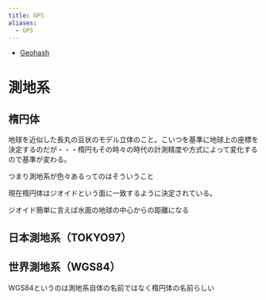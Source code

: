 ```yaml
---
title: GPS
aliases:
  - GPS
---
```


- [Geohash](Geohash.md)

測地系
================================================================================

楕円体
--------------------------------------------------------------------------------
地球を近似した長丸の豆状のモデル立体のこと。こいつを基準に地球上の座標を決定するのだが・・・楕円もその時々の時代の計測精度や方式によって変化するので基準が変わる。

つまり測地系が色々あるってのはそういうこと

現在楕円体はジオイドという面に一致するように決定されている。

ジオイド簡単に言えば水面の地球の中心からの距離になる

日本測地系（TOKYO97）
--------------------------------------------------------------------------------


世界測地系（WGS84）
--------------------------------------------------------------------------------
WGS84というのは測地系自体の名前ではなく楕円体の名前らしい



